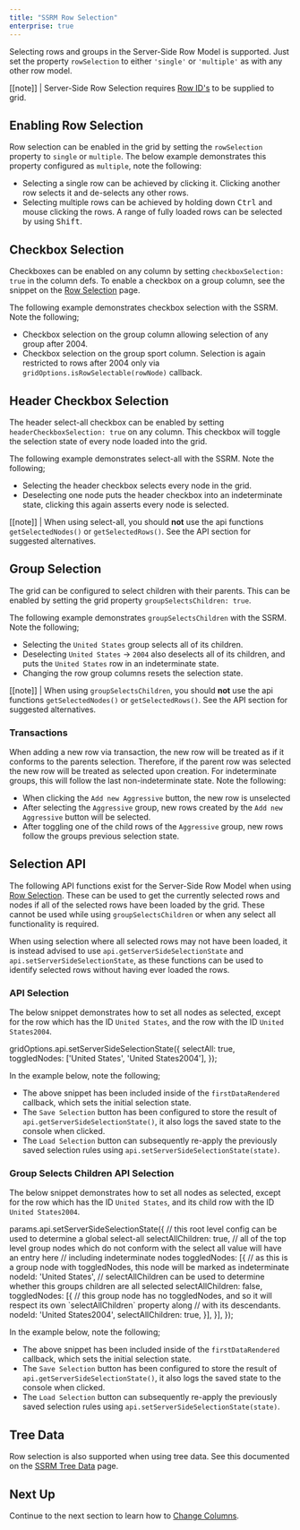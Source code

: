 ```yaml
---
title: "SSRM Row Selection"
enterprise: true
---
```


Selecting rows and groups in the Server-Side Row Model is supported.
Just set the property `rowSelection` to either `'single'` or `'multiple'` as with any other row model.

[[note]]
| Server-Side Row Selection requires [Row ID's](/server-side-model-configuration/#providing-row-ids) to be supplied to grid.

## Enabling Row Selection

Row selection can be enabled in the grid by setting the `rowSelection` property to `single` or `multiple`. The below example demonstrates this property configured as `multiple`, note the following:

- Selecting a single row can be achieved by clicking it. Clicking another row selects it and de-selects any other rows.
- Selecting multiple rows can be achieved by holding down <kbd>Ctrl</kbd> and mouse clicking the rows. A range of fully loaded rows can be selected by using <kbd>Shift</kbd>.

<grid-example title='Click Selection' name='click-selection' type='generated' options='{ "enterprise": true, "exampleHeight": 590, "extras": ["alasql"], "modules": ["serverside", "rowgrouping"] }'></grid-example>

## Checkbox Selection

Checkboxes can be enabled on any column by setting `checkboxSelection: true` in the column defs. To enable a checkbox on a group column,
see the snippet on the [Row Selection](/javascript-data-grid/row-selection/#example-groups--checkbox-selection-with-unselectable-leaf-nodes) page.

The following example demonstrates checkbox selection with the SSRM. Note the following;

- Checkbox selection on the group column allowing selection of any group after 2004.
- Checkbox selection on the group sport column. Selection is again restricted to rows after 2004 only via `gridOptions.isRowSelectable(rowNode)` callback.

<api-documentation source='grid-options/properties.json' section='selection' names='["isRowSelectable"]' ></api-documentation>

<grid-example title='Checkbox Example' name='checkbox' type='generated' options='{ "enterprise": true, "exampleHeight": 590, "extras": ["alasql"], "modules": ["serverside", "rowgrouping"] }'></grid-example>

## Header Checkbox Selection

The header select-all checkbox can be enabled by setting `headerCheckboxSelection: true` on any column. This checkbox will toggle the selection state of every node loaded into the grid.

The following example demonstrates select-all with the SSRM. Note the following;

- Selecting the header checkbox selects every node in the grid.
- Deselecting one node puts the header checkbox into an indeterminate state, clicking this again asserts every node is selected.

<grid-example title='Select-All Example' name='select-all' type='generated' options='{ "enterprise": true, "exampleHeight": 590, "extras": ["alasql"], "modules": ["serverside", "rowgrouping"] }'></grid-example>

[[note]]
| When using select-all, you should **not** use the api functions `getSelectedNodes()` or `getSelectedRows()`. See the API section for suggested alternatives.

## Group Selection

The grid can be configured to select children with their parents. This can be enabled by setting the grid property `groupSelectsChildren: true`.

The following example demonstrates `groupSelectsChildren` with the SSRM. Note the following;

- Selecting the `United States` group selects all of its children.
- Deselecting `United States` &rarr; `2004` also deselects all of its children, and puts the `United States` row in an indeterminate state.
- Changing the row group columns resets the selection state.

<grid-example title='Group Selects Children Example' name='group-selects-children' type='generated' options='{ "enterprise": true, "exampleHeight": 590, "extras": ["alasql"], "modules": ["serverside", "rowgrouping"] }'></grid-example>

[[note]]
| When using `groupSelectsChildren`, you should **not** use the api functions `getSelectedNodes()` or `getSelectedRows()`. See the API section for suggested alternatives.

### Transactions

When adding a new row via transaction, the new row will be treated as if it conforms to the parents selection. Therefore, if the parent row was selected the new row will be treated as selected upon creation. For indeterminate groups, this will follow the last non-indeterminate state. Note the following:

- When clicking the `Add new Aggressive` button, the new row is unselected
- After selecting the `Aggressive` group, new rows created by the `Add new Aggressive` button will be selected.
- After toggling one of the child rows of the `Aggressive` group, new rows follow the groups previous selection state.

<grid-example title='Transactions Example' name='group-selects-children-transactions' type='generated' options='{ "enterprise": true, "exampleHeight": 590, "extras": ["alasql"], "modules": ["serverside", "rowgrouping"] }'></grid-example>

## Selection API

The following API functions exist for the Server-Side Row Model when using [Row Selection](/row-selection/#grid-selection-api). These can be used to get the currently selected rows and nodes if all of the selected rows have been loaded by the grid. These cannot be used while using `groupSelectsChildren` or when any select all functionality is required.

<api-documentation source='grid-api/api.json' section='selection' names='["getSelectedNodes", "getSelectedRows"]' ></api-documentation>

When using selection where all selected rows may not have been loaded, it is instead advised to use `api.getServerSideSelectionState` and `api.setServerSideSelectionState`, as these functions can be used to identify selected rows without having ever loaded the rows.

<api-documentation source='grid-api/api.json' section='serverSideRowModel' names='["getServerSideSelectionState", "setServerSideSelectionState"]' ></api-documentation>

### API Selection

The below snippet demonstrates how to set all nodes as selected, except for the row which has the ID `United States`, and the row with the ID `United States2004`.

<snippet spaceBetweenProperties="true">
gridOptions.api.setServerSideSelectionState({
    selectAll: true,
    toggledNodes: ['United States', 'United States2004'],
});
</snippet>

In the example below, note the following;
 - The above snippet has been included inside of the `firstDataRendered` callback, which sets the initial selection state.
 - The `Save Selection` button has been configured to store the result of `api.getServerSideSelectionState()`, it also logs the saved state to the console when clicked.
 - The `Load Selection` button can subsequently re-apply the previously saved selection rules using `api.setServerSideSelectionState(state)`.

<grid-example title='API Select-All Example' name='api-select-all' type='generated' options='{ "enterprise": true, "exampleHeight": 590, "extras": ["alasql"], "modules": ["serverside", "rowgrouping"] }'></grid-example>

### Group Selects Children API Selection

The below snippet demonstrates how to set all nodes as selected, except for the row which has the ID `United States`, and its child row with the ID `United States2004`.

<snippet spaceBetweenProperties="true">
params.api.setServerSideSelectionState({
    // this root level config can be used to determine a global select-all
    selectAllChildren: true,
    // all of the top level group nodes which do not conform with the select all value will have an entry here
    // including indeterminate nodes
    toggledNodes: [{
        // as this is a group node with toggledNodes, this node will be marked as indeterminate
        nodeId: 'United States',
        // selectAllChildren can be used to determine whether this groups children are all selected
        selectAllChildren: false,
        toggledNodes: [{
            // this group node has no toggledNodes, and so it will respect its own `selectAllChildren` property along
            // with its descendants.
            nodeId: 'United States2004',
            selectAllChildren: true,
        }],
    }],
});
</snippet>

In the example below, note the following;
 - The above snippet has been included inside of the `firstDataRendered` callback, which sets the initial selection state.
 - The `Save Selection` button has been configured to store the result of `api.getServerSideSelectionState()`, it also logs the saved state to the console when clicked.
 - The `Load Selection` button can subsequently re-apply the previously saved selection rules using `api.setServerSideSelectionState(state)`.


<grid-example title='API Group Selects Children Example' name='api-group-selects-children' type='generated' options='{ "enterprise": true, "exampleHeight": 590, "extras": ["alasql"], "modules": ["serverside", "rowgrouping"] }'></grid-example>

## Tree Data
Row selection is also supported when using tree data. See this documented on the [SSRM Tree Data](/server-side-model-tree-data/#selection-with-tree-data) page.

## Next Up

Continue to the next section to learn how to [Change Columns](/server-side-model-changing-columns/).

